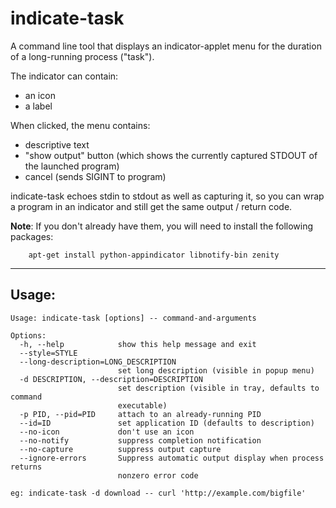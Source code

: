 indicate-task
=============

A command line tool that displays an indicator-applet
menu for the duration of a long-running process ("task").

The indicator can contain:

 - an icon
 - a label

When clicked, the menu contains:

 - descriptive text
 - "show output" button (which shows the currently
   captured STDOUT of the launched program)
 - cancel (sends SIGINT to program)

indicate-task echoes stdin to stdout as well as capturing it,
so you can wrap a program in an indicator and still get the
same output / return code.

**Note**: If you don't already have them, you will need to
install the following packages:

		apt-get install python-appindicator libnotify-bin zenity

------------------------------

## Usage:
    Usage: indicate-task [options] -- command-and-arguments
    
    Options:
      -h, --help            show this help message and exit
      --style=STYLE         
      --long-description=LONG_DESCRIPTION
                            set long description (visible in popup menu)
      -d DESCRIPTION, --description=DESCRIPTION
                            set description (visible in tray, defaults to command
                            executable)
      -p PID, --pid=PID     attach to an already-running PID
      --id=ID               set application ID (defaults to description)
      --no-icon             don't use an icon
      --no-notify           suppress completion notification
      --no-capture          suppress output capture
      --ignore-errors       Suppress automatic output display when process returns
                            nonzero error code
    
    eg: indicate-task -d download -- curl 'http://example.com/bigfile'
